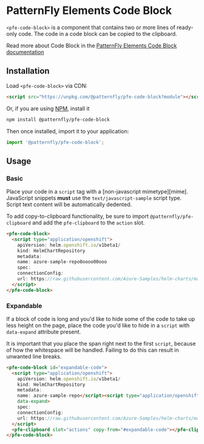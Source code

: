 # PatternFly Elements Code Block
`<pfe-code-block>` is a component that contains two or more lines of ready-only 
code. The code in a code block can be copied to the clipboard.

Read more about Code Block in the [PatternFly Elements Code Block 
documentation](https://patternflyelements.org/components/code-block)

##  Installation

Load `<pfe-code-block>` via CDN:

```html
<script src="https://unpkg.com/@patternfly/pfe-code-block?module"></script>
```

Or, if you are using [NPM](https://npm.im), install it

```bash
npm install @patternfly/pfe-code-block
```

Then once installed, import it to your application:

```js
import '@patternfly/pfe-code-block';
```

## Usage
### Basic

Place your code in a `script` tag with a [non-javascript mimetype][mime].
JavaScript snippets **must** use the `text/javascript-sample` script type. 
Script text content will be automatically dedented.


To add copy-to-clipboard functionality, be sure to import 
`@patternfly/pfe-clipboard` and add the `pfe-clipboard` to the `action` slot.

```html
<pfe-code-block>
  <script type="application/openshift">
    apiVersion: helm.openshift.io/v1beta1/
    kind: HelmChartRepository
    metadata:
    name: azure-sample-repo0oooo00ooo
    spec:
    connectionConfig:
    url: https://raw.githubusercontent.com/Azure-Samples/helm-charts/master/docs
  </script>
</pfe-code-block>
```

### Expandable

If a block of code is long and you'd like to hide some of the code to take up 
less height on the page, place the code you'd like to hide in a `script` with 
`data-expand` attribute present.

It is important that you place the span right next to the first `script`, 
because of how the whitespace will be handled. Failing to do this can result in 
unwanted line breaks. 

```html
<pfe-code-block id="expandable-code">
  <script type="application/openshift">
    apiVersion: helm.openshift.io/v1beta1/
    kind: HelmChartRepository
    metadata:
    name: azure-sample-repo</script><script type="application/openshift" 
    data-expand>
    spec:
    connectionConfig:
    url: https://raw.githubusercontent.com/Azure-Samples/helm-charts/master/docs
  </script>
  <pfe-clipboard slot="actions" copy-from="#expandable-code"></pfe-clipboard>
</pfe-code-block>
```
